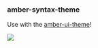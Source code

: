 
### amber-syntax-theme

Use with the [amber-ui-theme](https://github.com/aleclarson/amber-ui-theme)!

![](screenshot.png)
